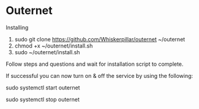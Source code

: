 # Outernet

Installing

1.  sudo git clone https://github.com/Whiskerpillar/outernet ~/outernet
2.  chmod +x ~/outernet/install.sh
3.  sudo ~/outernet/install.sh

Follow steps and questions and wait for installation script to complete. 

If successful you can now turn on & off the service by using the following: 

sudo systemctl start outernet

sudo systemctl stop outernet


